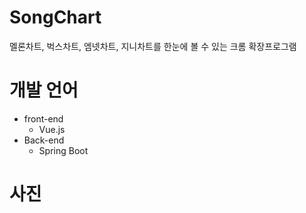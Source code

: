 ﻿# SongChart
멜론차트, 벅스차트, 엠넷차트, 지니차트를 한눈에 볼 수 있는 크롬 확장프로그램

# 개발 언어

 - front-end
	 - Vue.js
 - Back-end
	 - Spring Boot

# 사진
